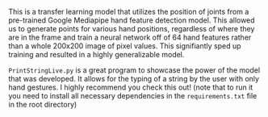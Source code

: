 This is a transfer learning model that utilizes the position of joints from a
pre-trained Google Mediapipe hand feature detection model. This allowed us to
generate points for various hand positions, regardless of where they are in the
frame and train a neural network off of 64 hand features rather than a whole
200x200 image of pixel values. This signifiantly sped up training and resulted
in a highly generalizable model.

`PrintStringLive.py` is a great program to showcase the power of the model that
was developed. It allows for the typing of a string by the user with only hand
gestures. I highly recommend you check this out! (note that to run it you need
to install all necessary dependencies in the `requirements.txt` file in the root 
directory)